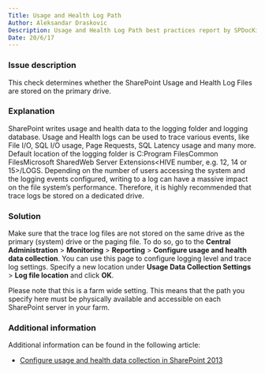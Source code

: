 ```yaml
---
Title: Usage and Health Log Path
Author: Aleksandar Draskovic
Description: Usage and Health Log Path best practices report by SPDocKit determines whether the SharePoint Usage and Health Log Files are stored on the primary drive.
Date: 20/6/17
---
```

### Issue description

This check determines whether the SharePoint Usage and Health Log Files are stored on the primary drive.

### Explanation

SharePoint writes usage and health data to the logging folder and logging database. Usage and Health logs can be used to trace various events, like File I/O, SQL I/O usage, Page Requests, SQL Latency usage and many more. Default location of the logging folder is C:Program FilesCommon FilesMicrosoft SharedWeb Server Extensions<HIVE number, e.g. 12, 14 or 15>/LOGS. Depending on the number of users accessing the system and the logging events configured, writing to a log can have a massive impact on the file system’s performance. Therefore, it is highly recommended that trace logs be stored on a dedicated drive.

### Solution

Make sure that the trace log files are not stored on the same drive as the primary (system) drive or the paging file. To do so, go to the __Central Administration__ > __Monitoring__ > __Reporting__ > __Configure usage and health data collection__. You can use this page to configure logging level and trace log settings. Specify a new location under __Usage Data Collection Settings__ > __Log file location__ and click __OK__.

Please note that this is a farm wide setting. This means that the path you specify here must be physically available and accessible on each SharePoint server in your farm.

### Additional information

Additional information can be found in the following article:

* [Configure usage and health data collection in SharePoint 2013](https://technet.microsoft.com/en-us/library/ee663480.aspx)